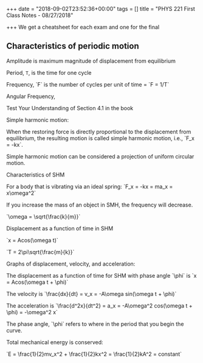 +++
date = "2018-09-02T23:52:36+00:00"
tags = []
title = "PHYS 221 First Class Notes - 08/27/2018"

+++
We get a cheatsheet for each exam and one for the final

## Characteristics of periodic motion

Amplitude is maximum magnitude of displacement from equilibrium

Period, `T`, is the time for one cycle

Frequency, \`F\` is the number of cycles per unit of time = \`F = 1/T\`

Angular Frequency, 

Test Your Understanding of Section 4.1 in the book

Simple harmonic motion:

When the restoring force is directly proportional to the displacement from equilibrium, the resulting motion is called simple harmonic motion, i.e., \`F_x = -kx\`.

Simple harmonic motion can be considered a projection of uniform circular motion.

Characteristics of SHM

For a body that is vibrating via an ideal spring: \`F_x = -kx = ma_x = x\\omega^2\`

If you increase the mass of an object in SMH, the frequency will decrease.

\`\\omega = \\sqrt{\\frac{k}{m}}\`

Displacement as a function of time in SHM

\`x = Acos(\\omega t)\`

\`T = 2\\pi\\sqrt{\\frac{m}{k}}\`

Graphs of displacement, velocity, and acceleration:

The displacement as a function of time for SHM with phase angle \`\\phi\` is \`x = Acos(\\omega t + \\phi)\`

The velocity is \`\\frac{dx}{dt} = v_x = -A\\omega sin(\\omega t + \\phi)\`

The acceleration is \`\\frac{d^2x}{dt^2} = a_x = -A\\omega^2 cos(\\omega t + \\phi) = -\\omega^2 x\`

The phase angle, \`\\phi\` refers to where in the period that you begin the curve.

Total mechanical energy is conserved:

\`E = \\frac{1}{2}mv_x^2 + \\frac{1}{2}kx^2 = \\frac{1}{2}kA^2 = constant\`
